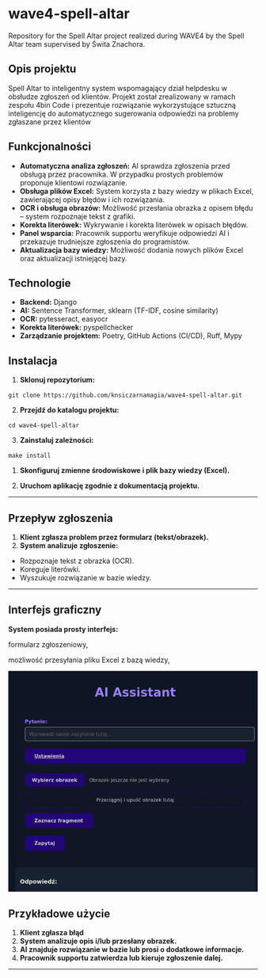 # wave4-spell-altar
Repository for the Spell Altar project realized during WAVE4 by the Spell Altar team supervised by Świta Znachora.

## Opis projektu

Spell Altar to inteligentny system wspomagający dział helpdesku w obsłudze zgłoszeń od klientów. Projekt został zrealizowany w ramach zespołu 4bin Code i prezentuje rozwiązanie wykorzystujące sztuczną inteligencję do automatycznego sugerowania odpowiedzi na problemy zgłaszane przez klientów

## Funkcjonalności

* **Automatyczna analiza zgłoszeń:** AI sprawdza zgłoszenia przed obsługą przez pracownika. W przypadku prostych problemów proponuje klientowi rozwiązanie.
* **Obsługa plików Excel:** System korzysta z bazy wiedzy w plikach Excel, zawierającej opisy błędów i ich rozwiązania.
* **OCR i obsługa obrazów:** Możliwość przesłania obrazka z opisem błędu – system rozpoznaje tekst z grafiki.
* **Korekta literówek:** Wykrywanie i korekta literówek w opisach błędów.
* **Panel wsparcia:** Pracownik supportu weryfikuje odpowiedzi AI i przekazuje trudniejsze zgłoszenia do programistów.
* **Aktualizacja bazy wiedzy:** Możliwość dodania nowych plików Excel oraz aktualizacji istniejącej bazy.

## Technologie

* **Backend:** Django
* **AI:** Sentence Transformer, sklearn (TF-IDF, cosine similarity)
* **OCR:** pytesseract, easyocr
* **Korekta literówek:** pyspellchecker
* **Zarządzanie projektem:** Poetry, GitHub Actions (CI/CD), Ruff, Mypy

## Instalacja

1. **Sklonuj repozytorium:**
```
git clone https://github.com/knsiczarnamagia/wave4-spell-altar.git
```
2. **Przejdź do katalogu projektu:**
```
cd wave4-spell-altar
```
3. **Zainstaluj zależności:**

```
make install
```

1. **Skonfiguruj zmienne środowiskowe i plik bazy wiedzy (Excel).**

2. **Uruchom aplikację zgodnie z dokumentacją projektu.**

---

## Przepływ zgłoszenia

1. **Klient zgłasza problem przez formularz (tekst/obrazek).**
2. **System analizuje zgłoszenie:**

* Rozpoznaje tekst z obrazka (OCR).
* Koreguje literówki.
* Wyszukuje rozwiązanie w bazie wiedzy.

---

## Interfejs graficzny

**System posiada prosty interfejs:**

formularz zgłoszeniowy,

możliwość przesyłania pliku Excel z bazą wiedzy,

![](demo.png)

## Przykładowe użycie

1. **Klient zgłasza błąd**
2. **System analizuje opis i/lub przesłany obrazek.**
3. **AI znajduje rozwiązanie w bazie lub prosi o dodatkowe informacje.**
4. **Pracownik supportu zatwierdza lub kieruje zgłoszenie dalej.**

---